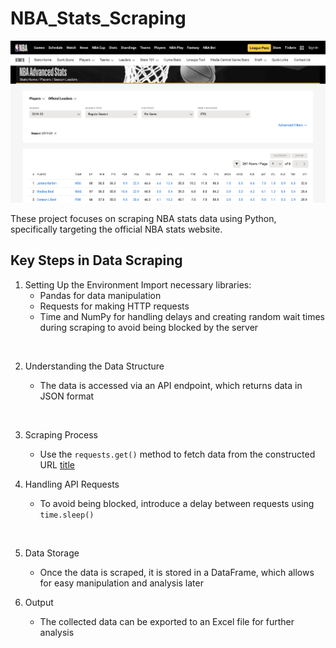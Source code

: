 # NBA_Stats_Scraping

![](nbastat1.PNG)

These project focuses on scraping NBA stats data using Python, specifically targeting the official NBA stats website.

## Key Steps in Data Scraping
1. Setting Up the Environment
Import necessary libraries:
	- Pandas for data manipulation
	- Requests for making HTTP requests
	- Time and NumPy for handling delays and creating random wait times during scraping to avoid being blocked by the server

![]()

2. Understanding the Data Structure
   - The data is accessed via an API endpoint, which returns data in JSON format
  
       ![]()
     
3. Scraping Process
   - Use the `requests.get()` method to fetch data from the constructed URL
      [title]()
       ![]()
     
4. Handling API Requests
   - To avoid being blocked, introduce a delay between requests using `time.sleep()`
  
      ![]()

5. Data Storage
   - Once the data is scraped, it is stored in a DataFrame, which allows for easy manipulation and analysis later

6. Output
   - The collected data can be exported to an Excel file for further analysis
